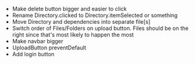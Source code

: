 * Make delete button bigger and easier to click
* Rename Directory.clicked to Directory.itemSelected or something
* Move Directory and dependencies into separate file[s]
* Switch order of Files/Folders on upload button. Files should be on the right
  since that's most likely to happen the most
* Make navbar bigger
* UploadButton preventDefault
* Add login button
